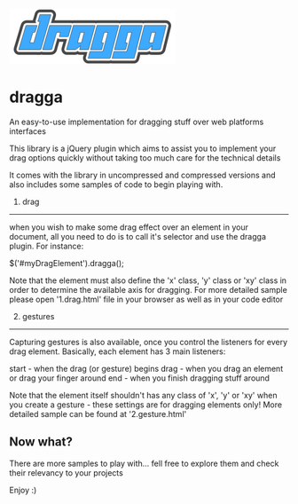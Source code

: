 ![project-poster][poster]

[poster]:https://raw.githubusercontent.com/ymz-rocks/dragga.js/master/images/dragga.png "Dragga project"


dragga
======


An easy-to-use implementation for dragging stuff over web platforms interfaces

This library is a jQuery plugin which aims to assist you to implement your drag options quickly without taking too much care for the technical details

It comes with the library in uncompressed and compressed versions and also includes some samples of code to begin playing with.

1) drag
-------

when you wish to make some drag effect over an element in your document, all you need to do is to call it's selector and use the dragga plugin. For instance:

$('#myDragElement').dragga();

Note that the element must also define the 'x' class, 'y' class or 'xy' class in order to determine the available axis for dragging. For more detailed sample please open '1.drag.html' file in your browser as well as in your code editor


2) gestures
-----------

Capturing gestures is also available, once you control the listeners for every drag element. Basically, each element has 3 main listeners:

start - when the drag (or gesture) begins
drag - when you drag an element or drag your finger around
end - when you finish dragging stuff around

Note that the element itself shouldn't has any class of 'x', 'y' or 'xy' when you create a gesture - these settings are for dragging elements only! More detailed sample can be found at '2.gesture.html'


Now what?
---------

There are more samples to play with... fell free to explore them and check their relevancy to your projects

Enjoy :)

